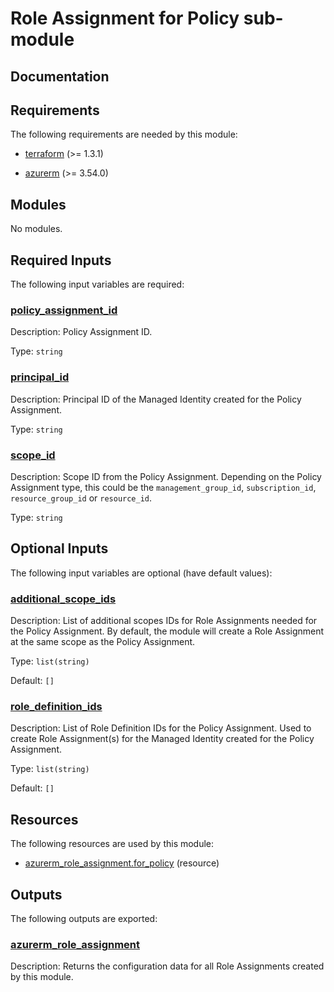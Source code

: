 <!-- BEGIN_TF_DOCS -->
# Role Assignment for Policy sub-module

## Documentation
<!-- markdownlint-disable MD033 -->

## Requirements

The following requirements are needed by this module:

- <a name="requirement_terraform"></a> [terraform](#requirement\_terraform) (>= 1.3.1)

- <a name="requirement_azurerm"></a> [azurerm](#requirement\_azurerm) (>= 3.54.0)

## Modules

No modules.

<!-- markdownlint-disable MD013 -->
<!-- markdownlint-disable MD034 -->
## Required Inputs

The following input variables are required:

### <a name="input_policy_assignment_id"></a> [policy\_assignment\_id](#input\_policy\_assignment\_id)

Description: Policy Assignment ID.

Type: `string`

### <a name="input_principal_id"></a> [principal\_id](#input\_principal\_id)

Description: Principal ID of the Managed Identity created for the Policy Assignment.

Type: `string`

### <a name="input_scope_id"></a> [scope\_id](#input\_scope\_id)

Description: Scope ID from the Policy Assignment. Depending on the Policy Assignment type, this could be the `management_group_id`, `subscription_id`, `resource_group_id` or `resource_id`.

Type: `string`

## Optional Inputs

The following input variables are optional (have default values):

### <a name="input_additional_scope_ids"></a> [additional\_scope\_ids](#input\_additional\_scope\_ids)

Description: List of additional scopes IDs for Role Assignments needed for the Policy Assignment. By default, the module will create a Role Assignment at the same scope as the Policy Assignment.

Type: `list(string)`

Default: `[]`

### <a name="input_role_definition_ids"></a> [role\_definition\_ids](#input\_role\_definition\_ids)

Description: List of Role Definition IDs for the Policy Assignment. Used to create Role Assignment(s) for the Managed Identity created for the Policy Assignment.

Type: `list(string)`

Default: `[]`

## Resources

The following resources are used by this module:

- [azurerm_role_assignment.for_policy](https://registry.terraform.io/providers/hashicorp/azurerm/latest/docs/resources/role_assignment) (resource)

## Outputs

The following outputs are exported:

### <a name="output_azurerm_role_assignment"></a> [azurerm\_role\_assignment](#output\_azurerm\_role\_assignment)

Description: Returns the configuration data for all Role Assignments created by this module.

<!-- markdownlint-enable -->

<!-- END_TF_DOCS -->